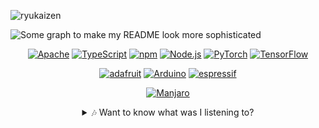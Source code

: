 ![ryukaizen](https://i.imgur.com/rPudVOL.jpeg)

![Some graph to make my README look more sophisticated](https://github-readme-activity-graph.vercel.app/graph?username=ryukaizen&custom_title=ryukaizen%27s+Contribution+Graph&title_color=ffffff&bg_color=000000&color=ffffff&line=c90202&point=ffffff&area=true&area_color=ff8086)

<div align="center">
        
[![Apache](https://img.shields.io/badge/Apache-D22128?style=for-the-badge&logo=Apache&logoColor=white)](https://httpd.apache.org/)
[![TypeScript](https://img.shields.io/badge/TypeScript-007ACC?style=for-the-badge&logo=typescript&logoColor=white)](https://www.typescriptlang.org/)
[![npm](https://img.shields.io/badge/npm-CB3837?style=for-the-badge&logo=npm&logoColor=white)](https://www.npmjs.com/)
[![Node.js](https://img.shields.io/badge/Node%20js-339933?style=for-the-badge&logo=nodedotjs&logoColor=white)](https://nodejs.org/)
[![PyTorch](https://img.shields.io/badge/PyTorch-EE4C2C?style=for-the-badge&logo=pytorch&logoColor=white)](https://pytorch.org/)
[![TensorFlow](https://img.shields.io/badge/TensorFlow-FF6F00?style=for-the-badge&logo=tensorflow&logoColor=white)](https://www.tensorflow.org/)

[![adafruit](https://img.shields.io/badge/adafruit-000000?style=for-the-badge&logo=adafruit&logoColor=white)](https://www.adafruit.com/)
[![Arduino](https://img.shields.io/badge/Arduino-00979D?style=for-the-badge&logo=Arduino&logoColor=white)](https://www.arduino.cc/)
[![espressif](https://img.shields.io/badge/espressif-E7352C?style=for-the-badge&logo=espressif&logoColor=white)](https://www.espressif.com/)

[![Manjaro](https://img.shields.io/badge/Manjaro-35BF5C?style=for-the-badge&logo=Manjaro&logoColor=white)](https://manjaro.org/)

<details>
<summary>🎶 Want to know what was I listening to?</summary>
        <img src="https://media.tenor.com/images/84758965fe89003cc8f1a5a59a4bed1e/tenor.gif" width = "60"/> 
        <details>
          <summary>You sure?</h4></summary>
            <details>
              <summary>You really sure?</summary>
                <details>
                  <summary>You really really sure?</summary>
                    <details>
                      <summary>You really really really sure?</summary>
                        <details>        
                         <summary>You really really really really sure?</summary>
                          <details>
                           <summary>You really really really really really- yeah sure go ahead ~></summary><br>
                            
![Recent Scrobbles](https://lastfm-recently-played.vercel.app/api?user=ryukaizen&count=3&width=350&love=true)                  
</details>
</div>
